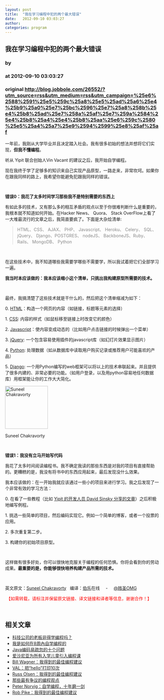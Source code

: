 ```yaml
---
layout: post
title:  "我在学习编程中犯的两个最大错误"
date:   2012-09-10 03:03:27
author: 
categories: program
---
```


## 我在学习编程中犯的两个最大错误
### by 
### at 2012-09-10 03:03:27
### original <http://blog.jobbole.com/26552/?utm_source=rss&utm_medium=rss&utm_campaign=%25e6%2588%2591%25e5%259c%25a8%25e5%25ad%25a6%25e4%25b9%25a0%25e7%25bc%2596%25e7%25a8%258b%25e4%25b8%25ad%25e7%258a%25af%25e7%259a%2584%25e4%25b8%25a4%25e4%25b8%25aa%25e6%259c%2580%25e5%25a4%25a7%25e9%2594%2599%25e8%25af%25af>

<p>一年前，我刚从大学毕业并且决定踏入社会。我有很多初始的想法并想将它们实现，<strong>但我不懂编程</strong>。</p>
<p>听从 Yipit 联合创始人Vin Vacant 的建议之后，我开始自学编程。</p>
<p>现在我终于学了足够多的知识来自己实现产品原型，一路走来，非常坎坷。如果你在跟我同样的路上，我希望你能避免犯跟我同样的错误。<span></span></p>
<p> </p>
<p><strong>错误0：我花了太多时间学习那些我不是特别需要的东西上</strong></p>
<p>有如此多的技术，又有那么多的相互矛盾的观点以至于你很难判断什么是重要的，我根本就不知道如何开始。在Hacker News、 Quora、 Stack OverFlow上看了一大堆最流行的文章之后，我简直要疯了。下面是大杂烩清单:</p>
<blockquote><p><span style="color:#888888">HTML、CSS、 AJAX、 PHP、 Javascript、 Heroku、 Celery、 SQL、jQuery、 Django、POSTGRES、 nodeJS、 BackboneJS、Ruby、 Rails、 MongoDB、 Python</span></p></blockquote>
<p> </p>
<p>在这些技术中，我不知道哪些我需要学哪些不需要学，所以我试着把它们全部学习一遍。</p>
<p><strong>我当时本应该做的：我本应该缩小这个清单，只挑出我构建原型所需要的技术。</strong></p>
<p> </p>
<p>最终，我搞清楚了这些技术就是干什么的，然后把这个清单缩减为如下：</p>
<p>0. <a href="http://www.w3schools.com/html/default.asp">HTML</a>：构造一个网页的内容（如链接，标题等元素的选择）</p>
<p>1. <a href="http://www.css-101.org/">CSS</a>: 内容的样式（如鼠标移至链接上时改变它的颜色）</p>
<p>2. <a title="《JavaScript语言精粹》" href="http://www.amazon.cn/mn/detailApp/ref=as_li_qf_sp_asin_tl?_encoding=UTF8&amp;tag=vastwork-23&amp;linkCode=as2&amp;asin=B00264FKS0&amp;camp=536&amp;creative=3200&amp;creativeASIN=B00264FKS0">Javascript</a>：使内容变成动态的（比如用户点击链接的时候弹出一个菜单）</p>
<p>3. <a href="http://jquery.com/">jQuery</a>: 一个包含容易使用插件的javascript库（如幻灯片效果显示图片）</p>
<p>4. <a href="http://learnpythonthehardway.org/book/">Python</a>: 处理数据（如从数据库中读取用户购买记录或推荐用户可能喜欢的产品）</p>
<p>5. <a href="http://djangobook.com/en/2.0/">Django</a>: 一个用Python编写的web框架可以将以上的技术串联起来。并且提供了很多内建的、非常必要的功能。（如用户登录，以及用python容易地任何数据库）用框架能让你的工作大大简化。</p>
<div style="width:150px"><a href="http://blog.jobbole.com/wp-content/uploads/2012/09/Suneel-Chakravorty.jpg" rel="lightbox[26552]" title="Suneel Chakravorty"><img title="Suneel Chakravorty" src="http://blog.jobbole.com/wp-content/uploads/2012/09/Suneel-Chakravorty.jpg" alt="Suneel Chakravorty" width="140" height="140"></a><p>Suneel Chakravorty</p></div>
<p> </p>
<p><strong>错误1：我没有立马开始写代码</strong></p>
<p><strong></strong>我花了太多时间阅读编程书。我不确定我读的那些东西是对我的项目有直接帮助的。更糟糕的是，我没有将书中的东西应用起来，最后发现没什么效果。</p>
<p>我本应该做的：在一开始我就应该通过一些小的项目来进行学习。我之后发现了一个非常有效的学习方法：</p>
<p>0. 在看了一些教程（比如 <a href="http://blog.jobbole.com/25858/">Yipit 的开发人员 David Sinsky 分享的文章</a>）之后积极地编写例程。</p>
<p>1. 挑选一些简单的项目，然后编码实现它。例如一个简单的博客，或者一个投票的应用。</p>
<p>2. 多次重复第二步。</p>
<p>3. 构建你的初始项目原型。</p>
<p> </p>
<p>这样做有很多好处，你可以很快地克服关于编程的任何恐惧。你将会看到你的劳动成果。<strong>最重要的是，你能够很快培养构建产品所需的技术。</strong></p>
<p> </p>
<p>英文原文：<a href="http://www.suneelius.com/2012/09/07/the-2-biggest-mistakes-i-made-when-learning-to-code/">Suneel Chakravorty</a>   编译：<span><a href="http://www.jobbole.com" title="伯乐">伯乐</a></span>在线     -     <a href="http://weibo.com/fwgisbug">@贱圣OMG</a></p>
<p><span style="color:#ff0000"> 【如需转载，请标注并保留原文链接、译文链接和译者等信息，谢谢合作！】</span></p>
<p> </p>
<h2>相关文章</h2><ul><li><a href="http://blog.jobbole.com/26624/" title="科技公司的老板非得学编程吗？">科技公司的老板非得学编程吗？</a></li><li><a href="http://blog.jobbole.com/25858/" title="我是如何在8周內自学编程的">我是如何在8周內自学编程的</a></li><li><a href="http://blog.jobbole.com/26540/" title="Java编码易疏忽的十个问题">Java编码易疏忽的十个问题</a></li><li><a href="http://blog.jobbole.com/26461/" title="爱沙尼亚为所有入学儿童引入编程课">爱沙尼亚为所有入学儿童引入编程课</a></li><li><a href="http://blog.jobbole.com/26283/" title="Bill Wagner：我得到的最佳编程建议">Bill Wagner：我得到的最佳编程建议</a></li><li><a href="http://blog.jobbole.com/26294/" title="VAL：把“hello”打印10次">VAL：把“hello”打印10次</a></li><li><a href="http://blog.jobbole.com/26279/" title="Russ Olsen：我得到的最佳编程建议">Russ Olsen：我得到的最佳编程建议</a></li><li><a href="http://blog.jobbole.com/26256/" title="那些最有争议的编程观点">那些最有争议的编程观点</a></li><li><a href="http://blog.jobbole.com/22905/" title="Peter Norvig：自学编程，十年磨一剑">Peter Norvig：自学编程，十年磨一剑</a></li><li><a href="http://blog.jobbole.com/25564/" title="Rob Pike：我得到的最佳编程建议">Rob Pike：我得到的最佳编程建议</a></li></ul>